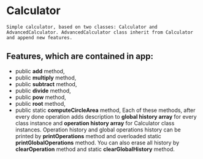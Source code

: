 # Calculator
	Simple calculator, based on two classes: Calculator and AdvancedCalculator. AdvancedCalculator class inherit from Calculator and append new features.
## Features, which are contained in app: 
* public **add** method,
* public **multiply** method,
* public **subtract** method,
* public **divide** method,
* public **pow** method,
* public **root** method,
* public static **computeCircleArea** method,
	Each of these methods, after every done operation adds description to **global history array** for every class instance and **operation history array** for Calculator class instances. Operation history and global operations history can be printed by **printOperations** method and overloaded static **printGlobalOperations** method. You can also erase all history by **clearOperation** method and static **clearGlobalHistory** method.
